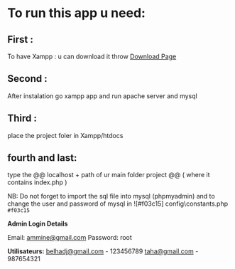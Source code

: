 #  To run this app u need:
  ## First :
To have Xampp : u can download it throw [Download Page](https://www.apachefriends.org/download.html)
  ## Second :
After instalation go xampp app and run apache server and mysql
  ## Third :
place the project foler in Xampp/htdocs
  ## fourth and last:
type the @@ localhost + path of ur main folder project @@ ( where it contains index.php )

NB: Do not forget to import the sql file into mysql (phpmyadmin) and to change the user and password of mysql in  ![#f03c15]  config\constants.php `#f03c15`


**Admin Login Details**

Email:     ammine@gmail.com 
Password:  root              

**Utilisateurs:**
belhadj@gmail.com  -  123456789
taha@gmail.com  -  987654321


